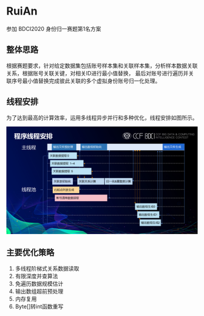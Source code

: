 # RuiAn
参加 BDCI2020 身份归一赛题第1名方案

## 整体思路
根据赛题要求，针对给定数据集包括账号样本集和关联样本集，分析样本数据关联关系，根据账号关联关键，对相关ID进行最小值替换，
最后对账号进行遍历并关联序号最小值替换完成彼此关联的多个虚拟身份账号归一化处理。

## 线程安排
为了达到最高的计算效率，运用多线程异步并行和多种优化，线程安排如图所示。

![线程安排甘特图](算法流程图.png)

## 主要优化策略
1. 多线程阶梯式关系数据读取
2. 有限深度并查算法
3. 免遍历数据规模估计
4. 输出数组超前预处理
5. 内存复用
6. Byte[]转int函数重写
